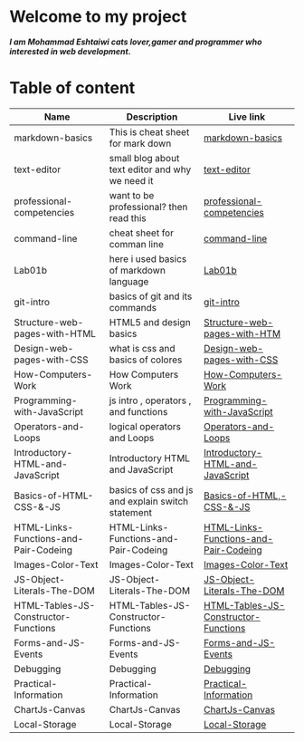 # Welcome to my project

**_I am Mohammad Eshtaiwi cats lover,gamer and programmer who interested in web development._**

# Table of content

| Name                                  | Description                                       | Live link                                                                                                                        |
| ------------------------------------- | ------------------------------------------------- | -------------------------------------------------------------------------------------------------------------------------------- |
| markdown-basics                       | This is cheat sheet for mark down                 | [markdown-basics](https://mohammad-eshtaiwi.github.io/reading-notes/markdown-basics)                                             |
| text-editor                           | small blog about text editor and why we need it   | [text-editor](https://mohammad-eshtaiwi.github.io/reading-notes/text-editor)                                                     |
| professional-competencies             | want to be professional? then read this           | [professional-competencies](https://mohammad-eshtaiwi.github.io/reading-notes/professional-competencies)                         |
| command-line                          | cheat sheet for comman line                       | [command-line](https://mohammad-eshtaiwi.github.io/reading-notes/command-line)                                                   |
| Lab01b                                | here i used basics of markdown language           | [Lab01b](https://mohammad-eshtaiwi.github.io/reading-notes/Lab01b)                                                               |
| git-intro                             | basics of git and its commands                    | [git-intro](https://mohammad-eshtaiwi.github.io/reading-notes/git-intro)                                                         |
| Structure-web-pages-with-HTML         | HTML5 and design basics                           | [Structure-web-pages-with-HTM](https://mohammad-eshtaiwi.github.io/reading-notes/Structure-web-pages-with-HTML)                  |
| Design-web-pages-with-CSS             | what is css and basics of colores                 | [Design-web-pages-with-CSS](https://mohammad-eshtaiwi.github.io/reading-notes/Design-web-pages-with-CSS)                         |
| How-Computers-Work                    | How Computers Work                                | [How-Computers-Work](https://mohammad-eshtaiwi.github.io/reading-notes/How-Computers-Work)                                       |
| Programming-with-JavaScript           | js intro , operators , and functions              | [Programming-with-JavaScript](https://mohammad-eshtaiwi.github.io/reading-notes/Programming-with-JavaScript)                     |
| Operators-and-Loops                   | logical operators and Loops                       | [Operators-and-Loops](https://mohammad-eshtaiwi.github.io/reading-notes/Operators-and-Loops)                                     |
| Introductory-HTML-and-JavaScript      | Introductory HTML and JavaScript                  | [Introductory-HTML-and-JavaScript](https://mohammad-eshtaiwi.github.io/reading-notes/Introductory-HTML-and-JavaScript)           |
| Basics-of-HTML-CSS-&-JS               | basics of css and js and explain switch statement | [Basics-of-HTML,-CSS-&-JS](https://mohammad-eshtaiwi.github.io/reading-notes/Basics-of-HTML-CSS-&-JS)                            |
| HTML-Links-Functions-and-Pair-Codeing | HTML-Links-Functions-and-Pair-Codeing             | [HTML-Links-Functions-and-Pair-Codeing](https://mohammad-eshtaiwi.github.io/reading-notes/HTML-Links-Functions-and-Pair-Codeing) |
| Images-Color-Text                     | Images-Color-Text                                 | [Images-Color-Text](https://mohammad-eshtaiwi.github.io/reading-notes/Images-Color-Text)                                         |
| JS-Object-Literals-The-DOM            | JS-Object-Literals-The-DOM                        | [JS-Object-Literals-The-DOM](https://mohammad-eshtaiwi.github.io/reading-notes/JS-Object-Literals-The-DOM)                       |
| HTML-Tables-JS-Constructor-Functions  | HTML-Tables-JS-Constructor-Functions              | [ HTML-Tables-JS-Constructor-Functions](https://mohammad-eshtaiwi.github.io/reading-notes/HTML-Tables-JS-Constructor-Functions)  |
| Forms-and-JS-Events                   | Forms-and-JS-Events                               | [ Forms-and-JS-Events](https://mohammad-eshtaiwi.github.io/reading-notes/Forms-and-JS-Events)                                    |
| Debugging                             | Debugging                                         | [Debugging](https://mohammad-eshtaiwi.github.io/reading-notes/Debugging)                                                         |
| Practical-Information                 | Practical-Information                             | [Practical-Information](https://mohammad-eshtaiwi.github.io/reading-notes/Practical-Information)                                 |
| ChartJs-Canvas                        | ChartJs-Canvas                                    | [ChartJs-Canvas](https://mohammad-eshtaiwi.github.io/reading-notes/ChartJs-Canvas)                                               |
| Local-Storage                         | Local-Storage                                     | [Local-Storage](https://mohammad-eshtaiwi.github.io/reading-notes/Local-Storage)                                                 |
